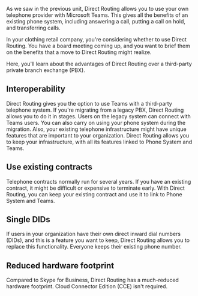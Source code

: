 As we saw in the previous unit, Direct Routing allows you to use your own telephone provider with Microsoft Teams. This gives all the benefits of an existing phone system, including answering a call, putting a call on hold, and transferring calls.

In your clothing retail company, you're considering whether to use Direct Routing. You have a board meeting coming up, and you want to brief them on the benefits that a move to Direct Routing might realize.

Here, you'll learn about the advantages of Direct Routing over a third-party private branch exchange (PBX).

## Interoperability

Direct Routing gives you the option to use Teams with a third-party telephone system. If you're migrating from a legacy PBX, Direct Routing allows you to do it in stages.  Users on the legacy system can connect with Teams users. You can also carry on using your phone system during the migration.
Also, your existing telephone infrastructure might have unique features that are important to your organization. Direct Routing allows you to keep your infrastructure, with all its features linked to Phone System and Teams.

## Use existing contracts

Telephone contracts normally run for several years. If you have an existing contract, it might be difficult or expensive to terminate early. With Direct Routing, you can keep your existing contract and use it to link to Phone System and Teams.

## Single DIDs

If users in your organization have their own direct inward dial numbers (DIDs), and this is a feature you want to keep, Direct Routing allows you to replace this functionality. Everyone keeps their existing phone number.

## Reduced hardware footprint

Compared to Skype for Business, Direct Routing has a much-reduced hardware footprint. Cloud Connector Edition (CCE) isn't required.
